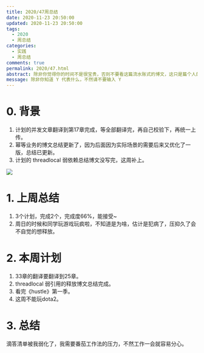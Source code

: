 ```yaml
---
title: 2020/47周总结
date: 2020-11-23 20:50:00
updated: 2020-11-23 20:50:00
tags:
  - 2020
  - 周总结
categories: 
  - 实践
  - 周总结
comments: true
permalink: 2020/47.html  
abstract: 除非你觉得你的时间不是很宝贵，否则不要看这篇流水账式的博文，这只是篇个人的工作的学习一个总结而已，没有包含任何的技术细节
message: 除非你知道 Y 代表什么，不然请不要输入 Y
---
```



# 0. 背景

1. 计划的并发文章翻译到第17章完成，等全部翻译完，再自己校验下，再统一上传。
2. 幂等业务的博文总结更新了，因为后面因为实际场景的需要后来又优化了一版，总结已更新。
3. 计划的 threadlocal 弱依赖总结博文没写完，这周补上。

<!--more-->

![][0]

# 1. 上周总结

1. 3个计划，完成2个，完成度66%，能接受~
2. 周日的时候和同学玩游戏玩疯啦，不知道是为啥，估计是犯病了，压抑久了会不自觉的想释放。

# 2. 本周计划

1. 33章的翻译要翻译到25章。
2. threadlocal 弱引用的释放博文总结完成。
3. 看完《hustle》第一季。
4. 这周不能玩dota2。

# 3. 总结

滴答清单被我弱化了，我需要番茄工作法的压力，不然工作一会就容易分心。

[0]: https://leran2deeplearnjavawebtech.oss-cn-beijing.aliyuncs.com/background/2020-11-23%E9%A3%9E%E5%A4%A9%E5%A4%A7%E7%9B%97.jpg